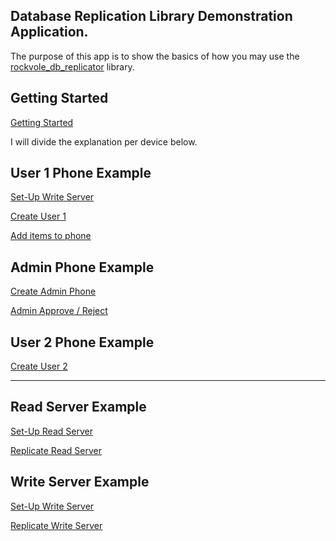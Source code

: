 ## Database Replication Library Demonstration Application.

The purpose of this app is to show the basics of how you may use the [rockvole_db_replicator](https://github.com/Rockvole/rockvole_db_replicator) library.

## Getting Started

[Getting Started](./ancillary/documentation/getting-started.md)

I will divide the explanation per device below.

## User 1 Phone Example

[Set-Up Write Server](./ancillary/documentation/setup-write-server.md)

[Create User 1](./ancillary/documentation/create-user-1.md)

[Add items to phone](./ancillary/documentation/add-item-phone.md)

## Admin Phone Example

[Create Admin Phone](./ancillary/documentation/create-admin-phone.md)

[Admin Approve / Reject](./ancillary/documentation/admin-approve-reject.md)

## User 2 Phone Example

[Create User 2](./ancillary/documentation/create-user-2.md)

<hr/>

## Read Server Example

[Set-Up Read Server](./ancillary/documentation/READ-set-up.md)

[Replicate Read Server](./ancillary/documentation/READ-replicate.md)

## Write Server Example

[Set-Up Write Server](./ancillary/documentation/WRITE-set-up.md)

[Replicate Write Server](./ancillary/documentation/WRITE-replicate.md)
